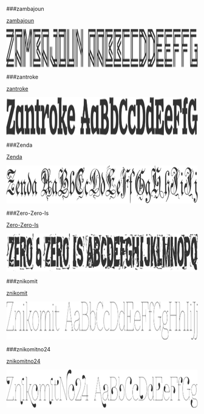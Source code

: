 ###zambajoun

[zambajoun](../../Fonts/Z/zambajoun)

<img src="zambajoun.png" width="710" height="100" />

###zantroke

[zantroke](../../Fonts/Z/zantroke)

<img src="zantroke.png" width="710" height="100" />

###Zenda

[Zenda](../../Fonts/Z/Zenda)

<img src="Zenda.png" width="710" height="100" />

###Zero-Zero-Is

[Zero-Zero-Is](../../Fonts/Z/Zero-Zero-Is)

<img src="Zero-Zero-Is.png" width="710" height="100" />

###znikomit

[znikomit](../../Fonts/Z/znikomit)

<img src="znikomit.png" width="710" height="100" />

###znikomitno24

[znikomitno24](../../Fonts/Z/znikomitno24)

<img src="znikomitno24.png" width="710" height="100" />
